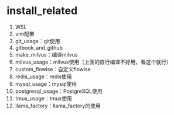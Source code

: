 # install_related

1. WSL
2. vim配置
3. git_usage：git使用
4. gitbook_and_github
5. make_milvus：编译milvus
6. milvus_usage：milvus使用（上面的自行编译不好用，看这个就行）
7. custom_flowise：自定义flowise
8. redis_usage：redis使用
9. mysql_usage：mysql使用
10. postgresql_usage：PostgreSQL使用
11. tmux_usage：tmux使用
12. llama_factory：llama_factory的使用